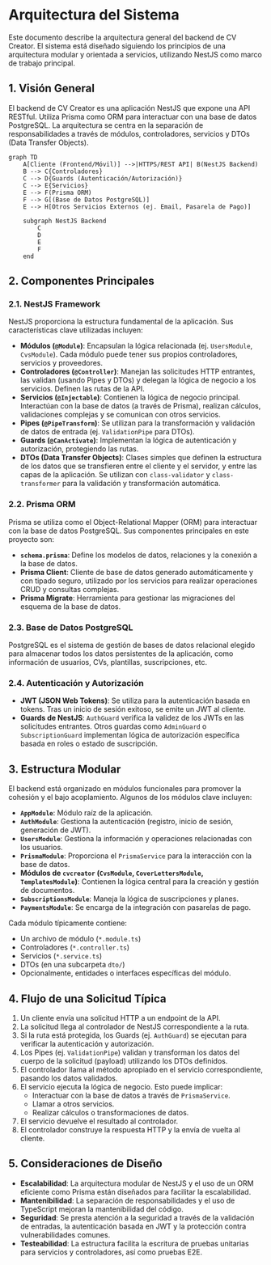 # Arquitectura del Sistema

Este documento describe la arquitectura general del backend de CV Creator. El sistema está diseñado siguiendo los principios de una arquitectura modular y orientada a servicios, utilizando NestJS como marco de trabajo principal.

## 1. Visión General

El backend de CV Creator es una aplicación NestJS que expone una API RESTful. Utiliza Prisma como ORM para interactuar con una base de datos PostgreSQL. La arquitectura se centra en la separación de responsabilidades a través de módulos, controladores, servicios y DTOs (Data Transfer Objects).

```mermaid
graph TD
    A[Cliente (Frontend/Móvil)] -->|HTTPS/REST API| B(NestJS Backend)
    B --> C{Controladores}
    C --> D{Guards (Autenticación/Autorización)}
    C --> E{Servicios}
    E --> F(Prisma ORM)
    F --> G[(Base de Datos PostgreSQL)]
    E --> H[Otros Servicios Externos (ej. Email, Pasarela de Pago)]

    subgraph NestJS Backend
        C
        D
        E
        F
    end
```

## 2. Componentes Principales

### 2.1. NestJS Framework

NestJS proporciona la estructura fundamental de la aplicación. Sus características clave utilizadas incluyen:

- **Módulos (`@Module`)**: Encapsulan la lógica relacionada (ej. `UsersModule`, `CvsModule`). Cada módulo puede tener sus propios controladores, servicios y proveedores.
- **Controladores (`@Controller`)**: Manejan las solicitudes HTTP entrantes, las validan (usando Pipes y DTOs) y delegan la lógica de negocio a los servicios. Definen las rutas de la API.
- **Servicios (`@Injectable`)**: Contienen la lógica de negocio principal. Interactúan con la base de datos (a través de Prisma), realizan cálculos, validaciones complejas y se comunican con otros servicios.
- **Pipes (`@PipeTransform`)**: Se utilizan para la transformación y validación de datos de entrada (ej. `ValidationPipe` para DTOs).
- **Guards (`@CanActivate`)**: Implementan la lógica de autenticación y autorización, protegiendo las rutas.
- **DTOs (Data Transfer Objects)**: Clases simples que definen la estructura de los datos que se transfieren entre el cliente y el servidor, y entre las capas de la aplicación. Se utilizan con `class-validator` y `class-transformer` para la validación y transformación automática.

### 2.2. Prisma ORM

Prisma se utiliza como el Object-Relational Mapper (ORM) para interactuar con la base de datos PostgreSQL. Sus componentes principales en este proyecto son:

- **`schema.prisma`**: Define los modelos de datos, relaciones y la conexión a la base de datos.
- **Prisma Client**: Cliente de base de datos generado automáticamente y con tipado seguro, utilizado por los servicios para realizar operaciones CRUD y consultas complejas.
- **Prisma Migrate**: Herramienta para gestionar las migraciones del esquema de la base de datos.

### 2.3. Base de Datos PostgreSQL

PostgreSQL es el sistema de gestión de bases de datos relacional elegido para almacenar todos los datos persistentes de la aplicación, como información de usuarios, CVs, plantillas, suscripciones, etc.

### 2.4. Autenticación y Autorización

- **JWT (JSON Web Tokens)**: Se utiliza para la autenticación basada en tokens. Tras un inicio de sesión exitoso, se emite un JWT al cliente.
- **Guards de NestJS**: `AuthGuard` verifica la validez de los JWTs en las solicitudes entrantes. Otros guardas como `AdminGuard` o `SubscriptionGuard` implementan lógica de autorización específica basada en roles o estado de suscripción.

## 3. Estructura Modular

El backend está organizado en módulos funcionales para promover la cohesión y el bajo acoplamiento. Algunos de los módulos clave incluyen:

- **`AppModule`**: Módulo raíz de la aplicación.
- **`AuthModule`**: Gestiona la autenticación (registro, inicio de sesión, generación de JWT).
- **`UsersModule`**: Gestiona la información y operaciones relacionadas con los usuarios.
- **`PrismaModule`**: Proporciona el `PrismaService` para la interacción con la base de datos.
- **Módulos de `cvcreator` (`CvsModule`, `CoverLettersModule`, `TemplatesModule`)**: Contienen la lógica central para la creación y gestión de documentos.
- **`SubscriptionsModule`**: Maneja la lógica de suscripciones y planes.
- **`PaymentsModule`**: Se encarga de la integración con pasarelas de pago.

Cada módulo típicamente contiene:

- Un archivo de módulo (`*.module.ts`)
- Controladores (`*.controller.ts`)
- Servicios (`*.service.ts`)
- DTOs (en una subcarpeta `dto/`)
- Opcionalmente, entidades o interfaces específicas del módulo.

## 4. Flujo de una Solicitud Típica

1.  Un cliente envía una solicitud HTTP a un endpoint de la API.
2.  La solicitud llega al controlador de NestJS correspondiente a la ruta.
3.  Si la ruta está protegida, los Guards (ej. `AuthGuard`) se ejecutan para verificar la autenticación y autorización.
4.  Los Pipes (ej. `ValidationPipe`) validan y transforman los datos del cuerpo de la solicitud (payload) utilizando los DTOs definidos.
5.  El controlador llama al método apropiado en el servicio correspondiente, pasando los datos validados.
6.  El servicio ejecuta la lógica de negocio. Esto puede implicar:
    - Interactuar con la base de datos a través de `PrismaService`.
    - Llamar a otros servicios.
    - Realizar cálculos o transformaciones de datos.
7.  El servicio devuelve el resultado al controlador.
8.  El controlador construye la respuesta HTTP y la envía de vuelta al cliente.

## 5. Consideraciones de Diseño

- **Escalabilidad**: La arquitectura modular de NestJS y el uso de un ORM eficiente como Prisma están diseñados para facilitar la escalabilidad.
- **Mantenibilidad**: La separación de responsabilidades y el uso de TypeScript mejoran la mantenibilidad del código.
- **Seguridad**: Se presta atención a la seguridad a través de la validación de entradas, la autenticación basada en JWT y la protección contra vulnerabilidades comunes.
- **Testeabilidad**: La estructura facilita la escritura de pruebas unitarias para servicios y controladores, así como pruebas E2E.
